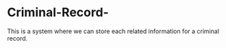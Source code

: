 # Criminal-Record-
This is a system where we can store each related information for a criminal record.
